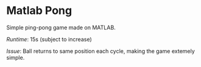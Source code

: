 # Matlab Pong
Simple ping-pong game made on MATLAB.

*Runtime*: 15s (subject to increase) 

*Issue*: Ball returns to same position each cycle, making the game extemely simple. 

